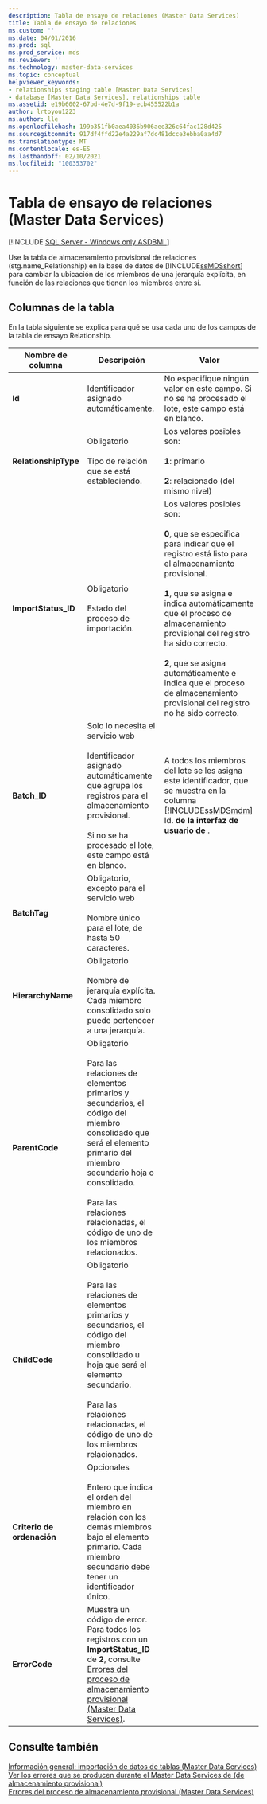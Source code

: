 ```yaml
---
description: Tabla de ensayo de relaciones (Master Data Services)
title: Tabla de ensayo de relaciones
ms.custom: ''
ms.date: 04/01/2016
ms.prod: sql
ms.prod_service: mds
ms.reviewer: ''
ms.technology: master-data-services
ms.topic: conceptual
helpviewer_keywords:
- relationships staging table [Master Data Services]
- database [Master Data Services], relationships table
ms.assetid: e19b6002-67bd-4e7d-9f19-ecb455522b1a
author: lrtoyou1223
ms.author: lle
ms.openlocfilehash: 199b351fb0aea4036b906aee326c64fac128d425
ms.sourcegitcommit: 917df4ffd22e4a229af7dc481dcce3ebba0aa4d7
ms.translationtype: MT
ms.contentlocale: es-ES
ms.lasthandoff: 02/10/2021
ms.locfileid: "100353702"
---
```

# <a name="relationship-staging-table-master-data-services"></a>Tabla de ensayo de relaciones (Master Data Services)

[!INCLUDE [SQL Server - Windows only ASDBMI  ](../includes/applies-to-version/sql-windows-only-asdbmi.md)]

  Use la tabla de almacenamiento provisional de relaciones (stg.name_Relationship) en la base de datos de [!INCLUDE[ssMDSshort](../includes/ssmdsshort-md.md)] para cambiar la ubicación de los miembros de una jerarquía explícita, en función de las relaciones que tienen los miembros entre sí.  
  
##  <a name="table-columns"></a><a name="TableColumns"></a> Columnas de la tabla  
 En la tabla siguiente se explica para qué se usa cada uno de los campos de la tabla de ensayo Relationship.  
  
|Nombre de columna|Descripción|Valor|  
|-----------------|-----------------|-----------|  
|**Id**|Identificador asignado automáticamente.|No especifique ningún valor en este campo. Si no se ha procesado el lote, este campo está en blanco.|  
|**RelationshipType**|Obligatorio<br /><br /> Tipo de relación que se está estableciendo.|Los valores posibles son:<br /><br /> **1**: primario<br /><br /> **2**: relacionado (del mismo nivel)|  
|**ImportStatus_ID**|Obligatorio<br /><br /> Estado del proceso de importación.|Los valores posibles son:<br /><br /> **0**, que se especifica para indicar que el registro está listo para el almacenamiento provisional.<br /><br /> **1**, que se asigna e indica automáticamente que el proceso de almacenamiento provisional del registro ha sido correcto.<br /><br /> **2**, que se asigna automáticamente e indica que el proceso de almacenamiento provisional del registro no ha sido correcto.|  
|**Batch_ID**|Solo lo necesita el servicio web<br /><br /> Identificador asignado automáticamente que agrupa los registros para el almacenamiento provisional.<br /><br /> Si no se ha procesado el lote, este campo está en blanco.|A todos los miembros del lote se les asigna este identificador, que se muestra en la columna [!INCLUDE[ssMDSmdm](../includes/ssmdsmdm-md.md)] Id. **de la interfaz de usuario de** .|  
|**BatchTag**|Obligatorio, excepto para el servicio web<br /><br /> Nombre único para el lote, de hasta 50 caracteres.||  
|**HierarchyName**|Obligatorio<br /><br /> Nombre de jerarquía explícita. Cada miembro consolidado solo puede pertenecer a una jerarquía.||  
|**ParentCode**|Obligatorio<br /><br /> Para las relaciones de elementos primarios y secundarios, el código del miembro consolidado que será el elemento primario del miembro secundario hoja o consolidado.<br /><br /> Para las relaciones relacionadas, el código de uno de los miembros relacionados.||  
|**ChildCode**|Obligatorio<br /><br /> Para las relaciones de elementos primarios y secundarios, el código del miembro consolidado u hoja que será el elemento secundario.<br /><br /> Para las relaciones relacionadas, el código de uno de los miembros relacionados.||  
|**Criterio de ordenación**|Opcionales<br /><br /> Entero que indica el orden del miembro en relación con los demás miembros bajo el elemento primario. Cada miembro secundario debe tener un identificador único.||  
|**ErrorCode**|Muestra un código de error. Para todos los registros con un **ImportStatus_ID** de **2**, consulte [Errores del proceso de almacenamiento provisional &#40;Master Data Services&#41;](../master-data-services/staging-process-errors-master-data-services.md).||  
  
## <a name="see-also"></a>Consulte también  
 [Información general: importación de datos de tablas &#40;Master Data Services&#41;](../master-data-services/overview-importing-data-from-tables-master-data-services.md)   
 [Ver los errores que se producen durante el Master Data Services de &#40;de almacenamiento provisional&#41;](../master-data-services/view-errors-that-occur-during-staging-master-data-services.md)   
 [Errores del proceso de almacenamiento provisional &#40;Master Data Services&#41;](../master-data-services/staging-process-errors-master-data-services.md)  
  
  
